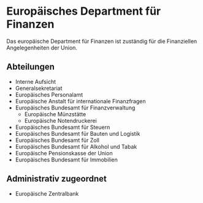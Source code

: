# Europäisches Department für Finanzen
Das europäische Department für Finanzen ist zuständig für die Finanziellen Angelegenheiten der Union.

## Abteilungen
* Interne Aufsicht
* Generalsekretariat 
* Europäisches Personalamt
* Europäische Anstalt für internationale Finanzfragen
* Europäisches Bundesamt für Finanzverwaltung
  * Europäische Münzstätte
  * Europäische Notendruckerei
* Europäisches Bundesamt für Steuern
* Europäisches Bundesamt für Bauten und Logistik
* Europäisches Bundesamt für Zoll
* Europäisches Bundesamt für Alkohol und Tabak
* Europäische Pensionskasse der Union
* Europäisches Bundesamt für Immobilien


## Administrativ zugeordnet
* Europäische Zentralbank
